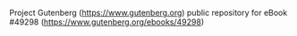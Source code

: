 Project Gutenberg (https://www.gutenberg.org) public repository for eBook #49298 (https://www.gutenberg.org/ebooks/49298)
